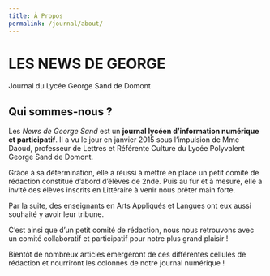 ```yaml
---
title: À Propos
permalink: /journal/about/
---
```


# **LES NEWS DE GEORGE**
Journal du Lycée George Sand de Domont

## Qui sommes-nous ?

Les *News de George Sand* est un **journal lycéen d’information numérique et participatif**. Il a vu le jour en janvier 2015 sous l’impulsion de Mme Daoud, professeur de Lettres et Référente Culture du Lycée Polyvalent George Sand de Domont.

Grâce à sa détermination, elle a réussi à mettre en place un petit comité de rédaction constitué d’abord d’élèves de 2nde. Puis au fur et à mesure, elle a invité des élèves inscrits en Littéraire à venir nous prêter main forte.

Par la suite, des enseignants en Arts Appliqués et Langues ont eux aussi souhaité y avoir leur tribune.

C’est ainsi que d’un petit comité de rédaction, nous nous retrouvons avec un comité collaboratif et participatif pour notre plus grand plaisir !

Bientôt de nombreux articles émergeront de ces différentes cellules de rédaction et nourriront les colonnes de notre journal numérique !
